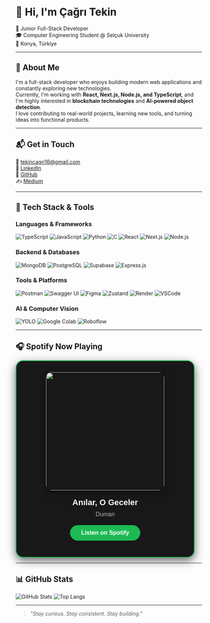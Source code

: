 # 👋 Hi, I'm Çağrı Tekin

🎯 Junior Full-Stack Developer  
🎓 Computer Engineering Student @ Selçuk University  
📍 Konya, Türkiye

---

## 🚀 About Me

I'm a full-stack developer who enjoys building modern web applications and constantly exploring new technologies.  
Currently, I'm working with **React, Next.js, Node.js, and TypeScript**, and I'm highly interested in **blockchain technologies** and **AI-powered object detection**.  
I love contributing to real-world projects, learning new tools, and turning ideas into functional products.

---

## 📬 Get in Touch

📧 [tekincagri16@gmail.com](mailto:tekincagri16@gmail.com)  
🔗 [LinkedIn](https://www.linkedin.com/in/%C3%A7a%C4%9Fr%C4%B1-tekin-b607762b1)  
🔗 [GitHub](https://github.com/cagr1tekin)  
✍ [Medium](https://medium.com/@tekincagri16)

---

## 🚀 Tech Stack & Tools

### Languages & Frameworks

![TypeScript](https://img.shields.io/badge/TypeScript-007ACC?style=for-the-badge&logo=typescript&logoColor=white)
![JavaScript](https://img.shields.io/badge/JavaScript-F7DF1E?style=for-the-badge&logo=javascript&logoColor=black)
![Python](https://img.shields.io/badge/Python-3776AB?style=for-the-badge&logo=python&logoColor=white)
![C](https://img.shields.io/badge/C-00599C?style=for-the-badge&logo=c&logoColor=white)
![React](https://img.shields.io/badge/React-61DAFB?style=for-the-badge&logo=react&logoColor=black)
![Next.js](https://img.shields.io/badge/Next.js-000000?style=for-the-badge&logo=nextdotjs&logoColor=white)
![Node.js](https://img.shields.io/badge/Node.js-339933?style=for-the-badge&logo=nodedotjs&logoColor=white)

### Backend & Databases

![MongoDB](https://img.shields.io/badge/MongoDB-47A248?style=for-the-badge&logo=mongodb&logoColor=white)
![PostgreSQL](https://img.shields.io/badge/PostgreSQL-336791?style=for-the-badge&logo=postgresql&logoColor=white)
![Supabase](https://img.shields.io/badge/Supabase-3ECF8E?style=for-the-badge&logo=supabase&logoColor=white)
![Express.js](https://img.shields.io/badge/Express.js-000000?style=for-the-badge&logo=express&logoColor=white)

### Tools & Platforms

![Postman](https://img.shields.io/badge/Postman-FF6C37?style=for-the-badge&logo=postman&logoColor=white)
![Swagger UI](https://img.shields.io/badge/Swagger_UI-85EA2D?style=for-the-badge&logo=swagger&logoColor=white)
![Figma](https://img.shields.io/badge/Figma-F24E1E?style=for-the-badge&logo=figma&logoColor=white)
![Zustand](https://img.shields.io/badge/Zustand-000000?style=for-the-badge&logo=zustand&logoColor=white)
![Render](https://img.shields.io/badge/Render-46E3B7?style=for-the-badge&logo=render&logoColor=white)
![VSCode](https://img.shields.io/badge/VSCode-007ACC?style=for-the-badge&logo=visualstudiocode&logoColor=white)

### AI & Computer Vision

![YOLO](https://img.shields.io/badge/YOLO-FF4088?style=for-the-badge&logo=openai&logoColor=white)
![Google Colab](https://img.shields.io/badge/Google%20Colab-F9AB00?style=for-the-badge&logo=googlecolab&logoColor=white)
![Roboflow](https://img.shields.io/badge/Roboflow-3F8EFC?style=for-the-badge&logo=roboflow&logoColor=white)

---

## 🎧 Spotify Now Playing

<!-- SPOTIFY:START -->
<div align="center" style="
  background-color: #181818;
  border: 2px solid #1DB954;
  border-radius: 20px;
  padding: 30px;
  width: 420px;
  box-shadow: 0 8px 24px rgba(0, 0, 0, 0.6);
  color: white;
  font-family: Arial, sans-serif;
">

  <img src="https://i.scdn.co/image/ab67616d0000b27395843194016ef123b63bae1c" width="320" style="border-radius: 15px; margin-bottom: 20px; box-shadow: 0 4px 15px rgba(0, 0, 0, 0.5);">

  <div style="font-size: 22px; font-weight: bold; margin-bottom: 10px;">Anılar, O Geceler</div>
  <div style="font-size: 16px; color: #B3B3B3; margin-bottom: 20px;">Duman</div>

  <a href="https://open.spotify.com/track/4KiYAHozD5m5yjz6cc1BqE" target="_blank" style="
      display: inline-block;
      padding: 12px 30px;
      background-color: #1DB954;
      border-radius: 30px;
      color: white;
      font-weight: bold;
      font-size: 16px;
      text-decoration: none;
      transition: background-color 0.3s ease;
  ">Listen on Spotify</a>

</div>
<!-- SPOTIFY:END -->

---

## 📊 GitHub Stats

![GitHub Stats](https://github-readme-stats.vercel.app/api?username=cagr1tekin&show_icons=true&theme=tokyonight)
![Top Langs](https://github-readme-stats.vercel.app/api/top-langs/?username=cagr1tekin&layout=compact&theme=tokyonight)

---

> *"Stay curious. Stay consistent. Stay building."*
